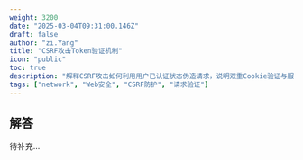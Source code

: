 ```yaml
---
weight: 3200
date: "2025-03-04T09:31:00.146Z"
draft: false
author: "zi.Yang"
title: "CSRF攻击Token验证机制"
icon: "public"
toc: true
description: "解释CSRF攻击如何利用用户已认证状态伪造请求，说明双重Cookie验证与服务器端Token校验的实现原理，以及SameSite Cookie属性在防御中的作用。"
tags: ["network", "Web安全", "CSRF防护", "请求验证"]
---
```


## 解答

待补充...
